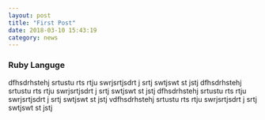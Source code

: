 ```yaml
---
layout: post
title: "First Post"
date: 2018-03-10 15:43:19
category: news
---
```


### Ruby Languge
dfhsdrhstehj srtustu rts rtju swrjsrtjsdrt j  srtj swtjswt st jstj
dfhsdrhstehj srtustu rts rtju swrjsrtjsdrt j  srtj swtjswt st jstj
dfhsdrhstehj srtustu rts rtju swrjsrtjsdrt j  srtj swtjswt st jstj
vdfhsdrhstehj srtustu rts rtju swrjsrtjsdrt j  srtj swtjswt st jstj
